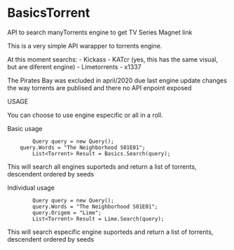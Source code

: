 # BasicsTorrent
 API to search manyTorrents engine to get TV Series Magnet link
 
 This is a very simple API warapper to torrents engine.
 
 At this moment searchs:
      - Kickass
      - KATcr (yes, this has the same visual, but are diferent engine)
      - Limetorrents
      - x1337
      
The Pirates Bay was excluded in april/2020 due last engine update changes the way torrents are publised and there no API enpoint exposed

USAGE

You can choose to use engine especific or all in a roll.

Basic usage

            Query query = new Query();
	    query.Words = "The Neighborhood S01E01";
            List<Torrent> Result = Basics.Search(query);
			
 This will search all engines suporteds and return a list of torrents, descendent ordered by seeds
 
 Individual usage
 
            Query query = new Query();
            query.Words = "The Neighborhood S01E01";
            query.Origem = "Lime";
            List<Torrent> Result = Lime.Search(query);
			
This will search especific engine suporteds and return a list of torrents, descendent ordered by seeds
 
